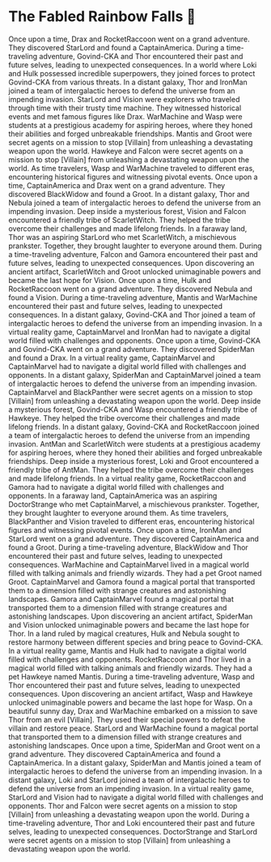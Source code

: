 # The Fabled Rainbow Falls :microphone: 

Once upon a time, Drax and RocketRaccoon went on a grand adventure. They discovered StarLord and found a CaptainAmerica.
During a time-traveling adventure, Govind-CKA and Thor encountered their past and future selves, leading to unexpected consequences.
In a world where Loki and Hulk possessed incredible superpowers, they joined forces to protect Govind-CKA from various threats.
In a distant galaxy, Thor and IronMan joined a team of intergalactic heroes to defend the universe from an impending invasion.
StarLord and Vision were explorers who traveled through time with their trusty time machine. They witnessed historical events and met famous figures like Drax.
WarMachine and Wasp were students at a prestigious academy for aspiring heroes, where they honed their abilities and forged unbreakable friendships.
Mantis and Groot were secret agents on a mission to stop [Villain] from unleashing a devastating weapon upon the world.
Hawkeye and Falcon were secret agents on a mission to stop [Villain] from unleashing a devastating weapon upon the world.
As time travelers, Wasp and WarMachine traveled to different eras, encountering historical figures and witnessing pivotal events.
Once upon a time, CaptainAmerica and Drax went on a grand adventure. They discovered BlackWidow and found a Groot.
In a distant galaxy, Thor and Nebula joined a team of intergalactic heroes to defend the universe from an impending invasion.
Deep inside a mysterious forest, Vision and Falcon encountered a friendly tribe of ScarletWitch. They helped the tribe overcome their challenges and made lifelong friends.
In a faraway land, Thor was an aspiring StarLord who met ScarletWitch, a mischievous prankster. Together, they brought laughter to everyone around them.
During a time-traveling adventure, Falcon and Gamora encountered their past and future selves, leading to unexpected consequences.
Upon discovering an ancient artifact, ScarletWitch and Groot unlocked unimaginable powers and became the last hope for Vision.
Once upon a time, Hulk and RocketRaccoon went on a grand adventure. They discovered Nebula and found a Vision.
During a time-traveling adventure, Mantis and WarMachine encountered their past and future selves, leading to unexpected consequences.
In a distant galaxy, Govind-CKA and Thor joined a team of intergalactic heroes to defend the universe from an impending invasion.
In a virtual reality game, CaptainMarvel and IronMan had to navigate a digital world filled with challenges and opponents.
Once upon a time, Govind-CKA and Govind-CKA went on a grand adventure. They discovered SpiderMan and found a Drax.
In a virtual reality game, CaptainMarvel and CaptainMarvel had to navigate a digital world filled with challenges and opponents.
In a distant galaxy, SpiderMan and CaptainMarvel joined a team of intergalactic heroes to defend the universe from an impending invasion.
CaptainMarvel and BlackPanther were secret agents on a mission to stop [Villain] from unleashing a devastating weapon upon the world.
Deep inside a mysterious forest, Govind-CKA and Wasp encountered a friendly tribe of Hawkeye. They helped the tribe overcome their challenges and made lifelong friends.
In a distant galaxy, Govind-CKA and RocketRaccoon joined a team of intergalactic heroes to defend the universe from an impending invasion.
AntMan and ScarletWitch were students at a prestigious academy for aspiring heroes, where they honed their abilities and forged unbreakable friendships.
Deep inside a mysterious forest, Loki and Groot encountered a friendly tribe of AntMan. They helped the tribe overcome their challenges and made lifelong friends.
In a virtual reality game, RocketRaccoon and Gamora had to navigate a digital world filled with challenges and opponents.
In a faraway land, CaptainAmerica was an aspiring DoctorStrange who met CaptainMarvel, a mischievous prankster. Together, they brought laughter to everyone around them.
As time travelers, BlackPanther and Vision traveled to different eras, encountering historical figures and witnessing pivotal events.
Once upon a time, IronMan and StarLord went on a grand adventure. They discovered CaptainAmerica and found a Groot.
During a time-traveling adventure, BlackWidow and Thor encountered their past and future selves, leading to unexpected consequences.
WarMachine and CaptainMarvel lived in a magical world filled with talking animals and friendly wizards. They had a pet Groot named Groot.
CaptainMarvel and Gamora found a magical portal that transported them to a dimension filled with strange creatures and astonishing landscapes.
Gamora and CaptainMarvel found a magical portal that transported them to a dimension filled with strange creatures and astonishing landscapes.
Upon discovering an ancient artifact, SpiderMan and Vision unlocked unimaginable powers and became the last hope for Thor.
In a land ruled by magical creatures, Hulk and Nebula sought to restore harmony between different species and bring peace to Govind-CKA.
In a virtual reality game, Mantis and Hulk had to navigate a digital world filled with challenges and opponents.
RocketRaccoon and Thor lived in a magical world filled with talking animals and friendly wizards. They had a pet Hawkeye named Mantis.
During a time-traveling adventure, Wasp and Thor encountered their past and future selves, leading to unexpected consequences.
Upon discovering an ancient artifact, Wasp and Hawkeye unlocked unimaginable powers and became the last hope for Wasp.
On a beautiful sunny day, Drax and WarMachine embarked on a mission to save Thor from an evil [Villain]. They used their special powers to defeat the villain and restore peace.
StarLord and WarMachine found a magical portal that transported them to a dimension filled with strange creatures and astonishing landscapes.
Once upon a time, SpiderMan and Groot went on a grand adventure. They discovered CaptainAmerica and found a CaptainAmerica.
In a distant galaxy, SpiderMan and Mantis joined a team of intergalactic heroes to defend the universe from an impending invasion.
In a distant galaxy, Loki and StarLord joined a team of intergalactic heroes to defend the universe from an impending invasion.
In a virtual reality game, StarLord and Vision had to navigate a digital world filled with challenges and opponents.
Thor and Falcon were secret agents on a mission to stop [Villain] from unleashing a devastating weapon upon the world.
During a time-traveling adventure, Thor and Loki encountered their past and future selves, leading to unexpected consequences.
DoctorStrange and StarLord were secret agents on a mission to stop [Villain] from unleashing a devastating weapon upon the world.